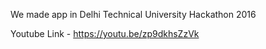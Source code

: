 We made app in Delhi Technical University Hackathon 2016

Youtube Link - https://youtu.be/zp9dkhsZzVk
